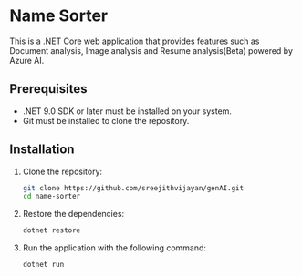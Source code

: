 # Name Sorter

This is a .NET Core web application that provides features such as Document analysis, Image analysis and Resume analysis(Beta) powered by Azure AI.

## Prerequisites

- .NET 9.0 SDK or later must be installed on your system.
- Git must be installed to clone the repository.

## Installation

1. Clone the repository:
   ```bash
   git clone https://github.com/sreejithvijayan/genAI.git
   cd name-sorter

2. Restore the dependencies:
   ```bash
   dotnet restore

3. Run the application with the following command:
   ```bash
   dotnet run
